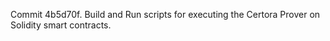 Commit 4b5d70f.                    Build and Run scripts for executing the Certora Prover on Solidity smart contracts.